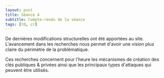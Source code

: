 ```yaml
---
layout: post
title: Séance 4
subtitle: Compte-rendu de la séance
tags: [td, cr]
---
```


De dernières modifications structurelles ont été apportées au site. L'avancement dans les recherches nous permet d'avoir une vision plus claire du périmètre de la problématique.

Ces recherches concernent pour l'heure les mécanismes de création des clés publiques & privées ainsi que les principaux types d'attaques qui peuvent être utilisés.
